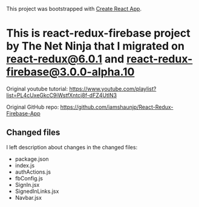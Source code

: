 This project was bootstrapped with [Create React App](https://github.com/facebook/create-react-app).

# This is react-redux-firebase project by The Net Ninja that I migrated on react-redux@6.0.1 and react-redux-firebase@3.0.0-alpha.10

Original youtube tutorial: https://www.youtube.com/playlist?list=PL4cUxeGkcC9iWstfXntcj8f-dFZ4UtlN3

Original GitHub repo: https://github.com/iamshaunjp/React-Redux-Firebase-App

## Changed files
I left description about changes in the changed files:

- package.json
- index.js
- authActions.js
- fbConfig.js
- SignIn.jsx
- SignedInLinks.jsx
- Navbar.jsx
